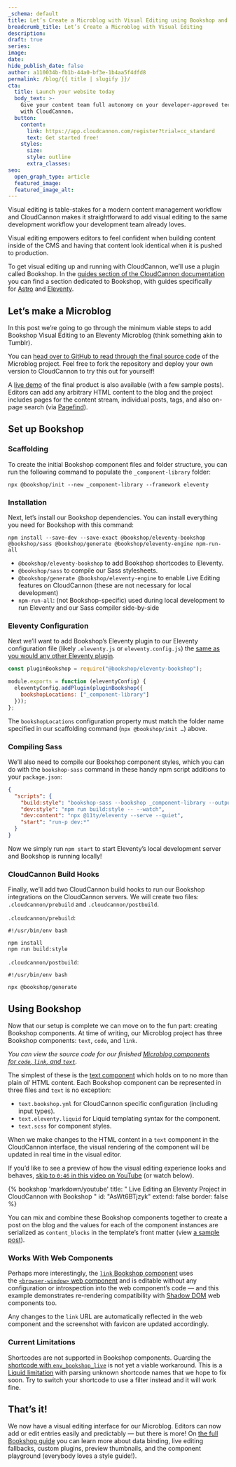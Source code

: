 ```yaml
---
_schema: default
title: Let’s Create a Microblog with Visual Editing using Bookshop and Eleventy
breadcrumb_title: Let’s Create a Microblog with Visual Editing
description:
draft: true
series:
image:
date:
hide_publish_date: false
author: a110034b-fb1b-44a0-bf3e-1b4aa5f4dfd8
permalink: /blog/{{ title | slugify }}/
cta:
  title: Launch your website today
  body_text: >-
    Give your content team full autonomy on your developer-approved tech stack
    with CloudCannon.
  button:
    content:
      link: https://app.cloudcannon.com/register?trial=cc_standard
      text: Get started free!
    styles:
      size:
      style: outline
      extra_classes:
seo:
  open_graph_type: article
  featured_image:
  featured_image_alt:
---
```

Visual editing is table-stakes for a modern content management workflow and CloudCannon makes it straightforward to add visual editing to the same development workflow your development team already loves.

Visual editing empowers editors to feel confident when building content inside of the CMS and having that content look identical when it is pushed to production.

To get visual editing up and running with CloudCannon, we’ll use a plugin called Bookshop. In the [guides section of the CloudCannon documentation](https://cloudcannon.com/documentation/guides/) you can find a section dedicated to Bookshop, with guides specifically for&nbsp;[Astro](https://cloudcannon.com/documentation/guides/bookshop-astro-guide/)&nbsp;and&nbsp;[Eleventy](https://cloudcannon.com/documentation/guides/bookshop-eleventy-guide/).

## Let’s make a Microblog

In this post we’re going to go through the minimum viable steps to add Bookshop Visual Editing to an Eleventy Microblog (think something akin to Tumblr).

You can&nbsp;[head over to GitHub to read through the final source code](https://github.com/zachleat-cc/demo-cloudcannon-microblog)&nbsp;of the Microblog project. Feel free to fork the repository and deploy your own version to CloudCannon to try this out for yourself!

A&nbsp;[live demo](https://rare-pineapple.cloudvent.net/)&nbsp;of the final product is also available (with a few sample posts). Editors can add any arbitrary HTML content to the blog and the project includes pages for the content stream, individual posts, tags, and also on-page search (via&nbsp;[Pagefind](https://pagefind.app/)).

## Set up Bookshop

### Scaffolding

To create the initial Bookshop component files and folder structure, you can run the following command to populate the `_component-library`&nbsp;folder:

```shell
npx @bookshop/init --new _component-library --framework eleventy
```

### Installation

Next, let’s install our Bookshop dependencies. You can install everything you need for Bookshop with this command:

```shell
npm install --save-dev --save-exact @bookshop/eleventy-bookshop @bookshop/sass @bookshop/generate @bookshop/eleventy-engine npm-run-all
```

* `@bookshop/eleventy-bookshop` to add Bookshop shortcodes to Eleventy.
* `@bookshop/sass` to compile our Sass stylesheets.
* `@bookshop/generate @bookshop/eleventy-engine` to enable Live Editing features on CloudCannon (these are not necessary for local development)
* `npm-run-all`: (not Bookshop-specific) used during local development to run Eleventy and our Sass compiler side-by-side

### Eleventy Configuration

Next we’ll want to add Bookshop’s Eleventy plugin to our Eleventy configuration file (likely&nbsp;`.eleventy.js`&nbsp;or&nbsp;`eleventy.config.js`) the [same as you would any other Eleventy plugin](https://www.11ty.dev/docs/plugins/#adding-a-plugin).

```javascript
const pluginBookshop = require("@bookshop/eleventy-bookshop");

module.exports = function (eleventyConfig) {
  eleventyConfig.addPlugin(pluginBookshop({
    bookshopLocations: ["_component-library"]
  }));
};
```

The&nbsp;`bookshopLocations`&nbsp;configuration property must match the folder name specified in our scaffolding command (`npx @bookshop/init …`) above.

### Compiling Sass

We’ll also need to compile our Bookshop component styles, which you can do with the `bookshop-sass` command in these handy npm script additions to your&nbsp;`package.json`:

```json
{
  "scripts": {
    "build:style": "bookshop-sass --bookshop _component-library --output _site/public/bookshop.css",
    "dev:style": "npm run build:style -- --watch",
    "dev:content": "npx @11ty/eleventy --serve --quiet",
    "start": "run-p dev:*"
  }
}
```

Now we simply run&nbsp;`npm start`&nbsp;to start Eleventy’s local development server and Bookshop is running locally!

### CloudCannon Build Hooks

Finally, we’ll add two CloudCannon build hooks to run our Bookshop integrations on the CloudCannon servers. We will create two files: `.cloudcannon/prebuild` and `.cloudcannon/postbuild`.

`.cloudcannon/prebuild`:

```shell
#!/usr/bin/env bash

npm install
npm run build:style
```

`.cloudcannon/postbuild`:

```shell
#!/usr/bin/env bash

npx @bookshop/generate
```

## Using Bookshop

Now that our setup is complete we can move on to the fun part: creating Bookshop components. At time of writing, our Microblog project has three Bookshop components: `text`, `code`, and `link`.

*You can view the source code for our finished&nbsp;[Microblog components for&nbsp;`code`,&nbsp;`link`, and&nbsp;`text`](https://github.com/zachleat-cc/demo-cloudcannon-microblog/tree/main/_component-library/components).*

The simplest of these is the&nbsp;[text component](https://github.com/zachleat-cc/demo-cloudcannon-microblog/tree/main/_component-library/components/text) which holds on to no more than plain ol’ HTML content. Each Bookshop component can be represented in three files and `text` is no exception:

* `text.bookshop.yml`&nbsp;for CloudCannon specific configuration (including input types).
* `text.eleventy.liquid`&nbsp;for Liquid templating syntax for the component.
* `text.scss`&nbsp;for component styles.

When we make changes to the HTML content in a `text` component in the CloudCannon interface, the visual rendering of the component will be updated in real time in the visual editor.

If you’d like to see a preview of how the visual editing experience looks and behaves,&nbsp;[skip to&nbsp;`0:46`&nbsp;in this video on YouTube](https://youtu.be/AsWt6BTjzyk?feature=shared&amp;t=46)&nbsp;(or watch below).

{% bookshop 'markdown/youtube' title: " Live Editing an Eleventy Project in CloudCannon with Bookshop " id: "AsWt6BTjzyk" extend: false border: false %}

You can mix and combine these Bookshop components together to create a post on the blog and the values for each of the component instances are serialized as&nbsp;`content_blocks`&nbsp;in the template’s front matter (view&nbsp;[a sample post](https://github.com/zachleat-cc/demo-cloudcannon-microblog/blob/main/src/posts/2023-11-20.md?plain=1)).

### Works With Web Components

Perhaps more interestingly, the&nbsp;[`link`&nbsp;Bookshop component](https://github.com/zachleat-cc/demo-cloudcannon-microblog/tree/main/_component-library/components/link)&nbsp;uses the&nbsp;[`<browser-window>`&nbsp;web component](https://www.zachleat.com/web/browser-window/)&nbsp;and is editable without any configuration or introspection into the web component’s code — and this example demonstrates re-rendering compatibility with <a target="_blank" rel="noopener noreferrer" href="https://developer.mozilla.org/en-US/docs/Web/API/Web_components/Using_shadow_DOM">Shadow DOM</a> web components too.

Any changes to the&nbsp;`link`&nbsp;URL are automatically reflected in the web component and the screenshot with favicon are updated accordingly.

### Current Limitations

Shortcodes are not supported in Bookshop components. Guarding the [shortcode with `env_bookshop_live`](https://cloudcannon.com/documentation/guides/bookshop-eleventy-guide/live-fallbacks/) is not yet a viable workaround. This is a [Liquid limitation](https://liquidjs.com/tutorials/options.html#Strict) with parsing unknown shortcode names that we hope to fix soon. Try to switch your shortcode to use a filter instead and it will work fine.

## That’s it!

We now have a visual editing interface for our Microblog. Editors can now add or edit entries easily and predictably — but there is more! On [the full Bookshop guide](https://cloudcannon.com/documentation/guides/bookshop-eleventy-guide/) you can learn more about data binding, live editing fallbacks, custom plugins, preview thumbnails, and the component playground (everybody loves a style guide!).